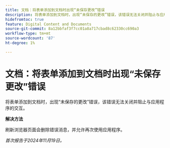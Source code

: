 ```yaml
---
title: 文档：将表单添加到文档时出现“未保存更改”错误
description: 将表单添加到文档时，出现“未保存的更改”错误，该错误无法关闭并阻止与应用程序的交互。
hidefromtoc: true
feature: Digital Content and Documents
source-git-commit: 8a12bbfaf3f7cc01a8a717cbad8c62330cc690a3
workflow-type: tm+mt
source-wordcount: '87'
ht-degree: 1%

---
```


# 文档：将表单添加到文档时出现“未保存更改”错误

<!--
>[!NOTE]
>
>This article was fixed on October 10, 2024.
-->

将表单添加到文档时，出现“未保存的更改”错误，该错误无法关闭并阻止与应用程序的交互。

**解决方法**

刷新浏览器页面会删除错误消息，并允许再次使用应用程序。

_首次报告于2024年11月19日。_
